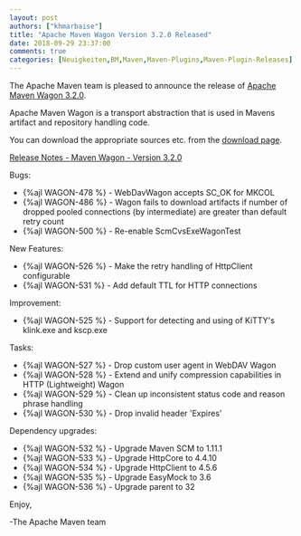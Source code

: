 ```yaml
---
layout: post
authors: ["khmarbaise"]
title: "Apache Maven Wagon Version 3.2.0 Released"
date: 2018-09-29 23:37:00
comments: true
categories: [Neuigkeiten,BM,Maven,Maven-Plugins,Maven-Plugin-Releases]
---
```

The Apache Maven team is pleased to announce the release of 
[Apache Maven Wagon 3.2.0](https://maven.apache.org/wagon/).

Apache Maven Wagon is a transport abstraction that is used in Mavens
artifact and repository handling code.

You can download the appropriate sources etc. from the [download page](https://maven.apache.org/wagon/download.cgi).

<!-- more -->

[Release Notes - Maven Wagon - Version 3.2.0](https://issues.apache.org/jira/secure/ReleaseNote.jspa?projectId=12318122&version=12343926)

Bugs:

 * {%ajl WAGON-478 %} - WebDavWagon accepts SC_OK for MKCOL
 * {%ajl WAGON-486 %} - Wagon fails to download artifacts if number of dropped pooled connections (by intermediate) are greater than default retry count
 * {%ajl WAGON-500 %} - Re-enable ScmCvsExeWagonTest

New Features:

 * {%ajl WAGON-526 %} - Make the retry handling of HttpClient configurable
 * {%ajl WAGON-531 %} - Add default TTL for HTTP connections

Improvement:

 * {%ajl WAGON-525 %} - Support for detecting and using of KiTTY's klink.exe and kscp.exe

Tasks:

 * {%ajl WAGON-527 %} - Drop custom user agent in WebDAV Wagon
 * {%ajl WAGON-528 %} - Extend and unify compression capabilities in HTTP (Lightweight) Wagon
 * {%ajl WAGON-529 %} - Clean up inconsistent status code and reason phrase handling
 * {%ajl WAGON-530 %} - Drop invalid header 'Expires'

Dependency upgrades:

 * {%ajl WAGON-532 %} - Upgrade Maven SCM to 1.11.1
 * {%ajl WAGON-533 %} - Upgrade HttpCore to 4.4.10
 * {%ajl WAGON-534 %} - Upgrade HttpClient to 4.5.6
 * {%ajl WAGON-535 %} - Upgrade EasyMock to 3.6
 * {%ajl WAGON-536 %} - Upgrade parent to 32

Enjoy,

-The Apache Maven team

